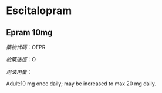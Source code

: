 # Escitalopram

## Epram 10mg

*藥物代碼*：OEPR

*給藥途徑*：O

*用法用量*：

Adult:10 mg once daily; may be increased to max 20 mg daily. 



